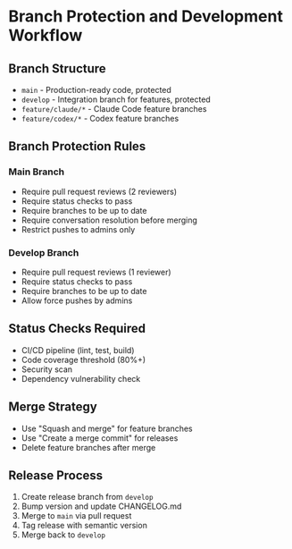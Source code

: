 # Branch Protection and Development Workflow

## Branch Structure

- `main` - Production-ready code, protected
- `develop` - Integration branch for features, protected  
- `feature/claude/*` - Claude Code feature branches
- `feature/codex/*` - Codex feature branches

## Branch Protection Rules

### Main Branch
- Require pull request reviews (2 reviewers)
- Require status checks to pass
- Require branches to be up to date
- Require conversation resolution before merging
- Restrict pushes to admins only

### Develop Branch  
- Require pull request reviews (1 reviewer)
- Require status checks to pass
- Require branches to be up to date
- Allow force pushes by admins

## Status Checks Required

- CI/CD pipeline (lint, test, build)
- Code coverage threshold (80%+)
- Security scan
- Dependency vulnerability check

## Merge Strategy

- Use "Squash and merge" for feature branches
- Use "Create a merge commit" for releases
- Delete feature branches after merge

## Release Process

1. Create release branch from `develop`
2. Bump version and update CHANGELOG.md
3. Merge to `main` via pull request
4. Tag release with semantic version
5. Merge back to `develop`